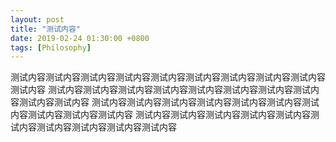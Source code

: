 ```yaml
---
layout: post
title: "测试内容"
date: 2019-02-24 01:30:00 +0800
tags: [Philosophy]
---
```


测试内容测试内容测试内容测试内容测试内容测试内容测试内容测试内容测试内容测试内容
测试内容测试内容测试内容测试内容测试内容测试内容测试内容测试内容测试内容测试内容
测试内容测试内容测试内容测试内容测试内容测试内容测试内容测试内容测试内容测试内容
测试内容测试内容测试内容测试内容测试内容测试内容测试内容测试内容测试内容测试内容
